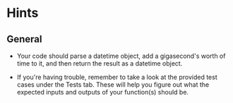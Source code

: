 # Hints

## General
-  Your code should parse a datetime object, add a gigasecond's worth of time to it, and then return the result as a datetime object.

- If you're having trouble, remember to take a look at the provided test cases under the Tests tab. These will help you figure out what the expected inputs and outputs of your function(s) should be.

